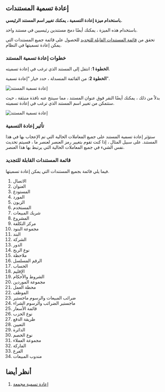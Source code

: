 ## إعادة تسمية المستندات

**باستخدام ميزة إعادة التسمية ، يمكنك تغيير اسم المستند الرئيسي.**

باستخدام هذه الميزة ، يمكنك أيضًا دمج مستندين رئيسيين في مستند واحد.

تحقق من [قائمة المستندات القابلة للتجديد](https://docs.erpnext.com/docs/v13/user/manual/en/using-erpnext/articles/renaming-documents#list-of-renamable-documents) للحصول على قائمة جميع المستندات التي يمكن إعادة تسميتها في النظام.

### خطوات إعادة تسمية المستند

**الخطوة 1**: انتقل إلى المستند الذي ترغب في إعادة تسميته.

**الخطوة 2**: من القائمة المنسدلة ، حدد خيار "إعادة تسمية".

![إعادة تسمية المستند](https://docs.erpnext.com/files/using-rename-documents-1.gif)

بدلاً من ذلك ، يمكنك أيضًا النقر فوق عنوان المستند ، مما سينتج عنه نافذة منبثقة ، حيث ستتمكن من تغيير اسم المستند الذي ترغب في إعادة تسميته.

![إعادة تسمية المستند](https://docs.erpnext.com/files/using-rename-documents-2.gif)

### تأثير إعادة التسمية

ستؤثر إعادة تسمية المستند على جميع المعاملات الحالية التي تم الإعجاب بها في هذا المستند. على سبيل المثال ، إذا كنت تقوم بتغيير رمز العنصر لعنصر ما ، فسيتم تحديث نفس الشيء في جميع المعاملات الحالية التي يرتبط بها هذا العنصر.

### قائمة المستندات القابلة للتجديد

فيما يلي قائمة بجميع المستندات التي يمكن إعادة تسميتها.

1. الاتصال
2. العنوان
3. المستودع
4. المورد
5. الزبون
6. المستخدم
7. شريك المبيعات
8. المشروع
9. مركز التكلفة
10. مجموعة البنود
11. البند
12. الشركة
13. الدور
14. نوع الربح
15. ملاحظة
16. الرقم المسلسل
17. الحساب
18. الإقليم
19. الشروط والأحكام
20. مجموعة الموردين
21. محطة العمل
22. الموظف
23. ضرائب المبيعات والرسوم ماجستير
24. ماجستير الضرائب والرسوم الشراء
25. قائمة الأسعار
26. نوع الحزب
27. طريقة الدفع
28. التعيين
29. الدائرة
30. نوع الخصم
31. مجموعة العملاء
32. الماركة
33. الفرع
34. مندوب المبيعات

## أنظر أيضا

1. [إعادة تسمية مجمعة](https://docs.erpnext.com/docs/v13/user/manual/en/using-erpnext/articles/bulk-rename)